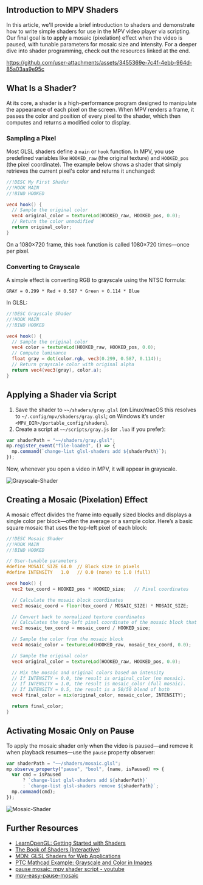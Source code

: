 ## Introduction to MPV Shaders

In this article, we'll provide a brief introduction to shaders and demonstrate how to write simple shaders for use in the MPV video player via scripting. Our final goal is to apply a mosaic (pixelation) effect when the video is paused, with tunable parameters for mosaic size and intensity. For a deeper dive into shader programming, check out the resources linked at the end.

https://github.com/user-attachments/assets/3455369e-7c4f-4ebb-964d-85a03aa9e95c

## What Is a Shader?

At its core, a shader is a high-performance program designed to manipulate the appearance of each pixel on the screen. When MPV renders a frame, it passes the color and position of every pixel to the shader, which then computes and returns a modified color to display.

### Sampling a Pixel

Most GLSL shaders define a `main` or `hook` function. In MPV, you use predefined variables like `HOOKED_raw` (the original texture) and `HOOKED_pos` (the pixel coordinate). The example below shows a shader that simply retrieves the current pixel's color and returns it unchanged:

```glsl
//!DESC My First Shader
//!HOOK MAIN
//!BIND HOOKED

vec4 hook() {
  // Sample the original color
  vec4 original_color = textureLod(HOOKED_raw, HOOKED_pos, 0.0);
  // Return the color unmodified
  return original_color;
}
```

On a 1080×720 frame, this `hook` function is called 1080×720 times—once per pixel.

### Converting to Grayscale

A simple effect is converting RGB to grayscale using the NTSC formula:

```
GRAY = 0.299 * Red + 0.587 * Green + 0.114 * Blue
```

In GLSL:

```glsl
//!DESC Grayscale Shader
//!HOOK MAIN
//!BIND HOOKED

vec4 hook() {
  // Sample the original color
  vec4 color = textureLod(HOOKED_raw, HOOKED_pos, 0.0);
  // Compute luminance
  float gray = dot(color.rgb, vec3(0.299, 0.587, 0.114));
  // Return grayscale color with original alpha
  return vec4(vec3(gray), color.a);
}
```

## Applying a Shader via Script

1. Save the shader to `~~/shaders/gray.glsl` (on Linux/macOS this resolves to `~/.config/mpv/shaders/gray.glsl`; on Windows it’s under `<MPV_DIR>/portable_config/shaders`).
2. Create a script at `~~/scripts/gray.js` (or `.lua` if you prefer):

```js
var shaderPath = "~~/shaders/gray.glsl";
mp.register_event("file-loaded", () => {
  mp.command(`change-list glsl-shaders add ${shaderPath}`);
});
```

Now, whenever you open a video in MPV, it will appear in grayscale.

![Grayscale-Shader](https://github.com/user-attachments/assets/e3bb3017-a887-4168-928a-2a9c15bb3014)

## Creating a Mosaic (Pixelation) Effect

A mosaic effect divides the frame into equally sized blocks and displays a single color per block—often the average or a sample color. Here’s a basic square mosaic that uses the top-left pixel of each block:

```glsl
//!DESC Mosaic Shader
//!HOOK MAIN
//!BIND HOOKED

// User-tunable parameters
#define MOSAIC_SIZE 64.0  // Block size in pixels
#define INTENSITY   1.0   // 0.0 (none) to 1.0 (full)

vec4 hook() {
  vec2 tex_coord = HOOKED_pos * HOOKED_size;   // Pixel coordinates

  // Calculate the mosaic block coordinates
  vec2 mosaic_coord = floor(tex_coord / MOSAIC_SIZE) * MOSAIC_SIZE;

  // Convert back to normalized texture coordinates
  // Calculates the top-left pixel coordinate of the mosaic block that the current pixel belongs to.
  vec2 mosaic_tex_coord = mosaic_coord / HOOKED_size;

  // Sample the color from the mosaic block
  vec4 mosaic_color = textureLod(HOOKED_raw, mosaic_tex_coord, 0.0);

  // Sample the original color
  vec4 original_color = textureLod(HOOKED_raw, HOOKED_pos, 0.0);

  // Mix the mosaic and original colors based on intensity
  // If INTENSITY = 0.0, the result is original_color (no mosaic).
  // If INTENSITY = 1.0, the result is mosaic_color (full mosaic).
  // If INTENSITY = 0.5, the result is a 50/50 blend of both
  vec4 final_color = mix(original_color, mosaic_color, INTENSITY);

  return final_color;
}
```

## Activating Mosaic Only on Pause

To apply the mosaic shader only when the video is paused—and remove it when playback resumes—use the `pause` property observer:

```js
var shaderPath = "~~/shaders/mosaic.glsl";
mp.observe_property("pause", "bool", (name, isPaused) => {
  var cmd = isPaused
      ? `change-list glsl-shaders add ${shaderPath}`
      : `change-list glsl-shaders remove ${shaderPath}`;
  mp.command(cmd);
});
```
![Mosaic-Shader](https://github.com/user-attachments/assets/08210df1-b551-4ede-b23e-8dfebc78745e)

## Further Resources

- [LearnOpenGL: Getting Started with Shaders](https://learnopengl.com/Getting-started/Shaders)
- [The Book of Shaders (Interactive)](https://thebookofshaders.com/edit.php)
- [MDN: GLSL Shaders for Web Applications](https://developer.mozilla.org/en-US/docs/Games/Techniques/3D_on_the_web/GLSL_Shaders)
- [PTC Mathcad Example: Grayscale and Color in Images](https://support.ptc.com/help/mathcad/r10.0/en/index.html#page/PTC_Mathcad_Help/example_grayscale_and_color_in_images.html)
- [pause mosaic: mpv shader script - youtube](https://www.youtube.com/watch?v=ftvaZ-Wp9f8)
- [mpv-easy-pause-mosaic](https://github.com/mpv-easy/mpv-easy/blob/main/mpv-easy-react/scripts/pause-mosaic.ts)